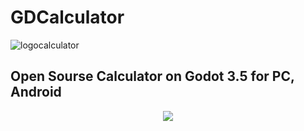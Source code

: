 # GDCalculator

![logocalculator](https://github.com/H3XAGON3ST-Games/GDCalculator/assets/83023800/415ea04b-9932-4840-8d17-8515aba61fc7)

## Open Sourse Calculator on Godot 3.5 for PC, Android

<p align="center">
  <img src="https://github.com/H3XAGON3ST-Games/GDCalculator/assets/83023800/31b972ed-5b0f-414d-9d73-83afb61bf8b5">
</p>
